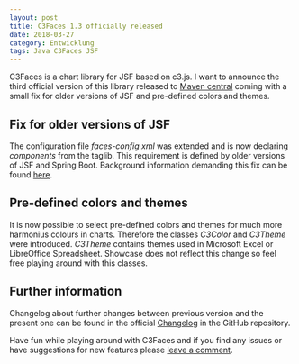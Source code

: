 ```yaml
---
layout: post
title: C3Faces 1.3 officially released
date: 2018-03-27
category: Entwicklung 
tags: Java C3Faces JSF 
---
```

C3Faces is a chart library for JSF based on c3.js. I want to announce the third
official version of this library released to 
[Maven central](https://search.maven.org/#artifactdetails%7Corg.kivio%7Cc3faces%7C1.0%7Cjar)
coming with a small fix for older versions of JSF and pre-defined colors and themes.

<!--more-->

## Fix for older versions of JSF
The configuration file _faces-config.xml_ was extended and is now declaring 
_components_ from the taglib.
This requirement is defined by older versions of JSF and Spring Boot. Background
information demanding this fix can be found
[here](https://docs.oracle.com/cd/E19575-01/819-3669/bnawo/index.html).

## Pre-defined colors and themes
It is now possible to select pre-defined colors and themes for much
more harmonius colours in charts. Therefore the classes _C3Color_ and
_C3Theme_ were introduced. _C3Theme_ contains themes used in Microsoft Excel
or LibreOffice Spreadsheet. Showcase does not reflect this change so feel free
playing around with this classes.

## Further information 
Changelog about further changes between previous version and the present one
can be found in the official [Changelog](https://github.com/rollinhand/c3faces/blob/master/CHANGELOG) 
in the GitHub repository.

Have fun while playing around with C3Faces and if you find any issues or have
suggestions for new features please [leave a comment](https://github.com/rollinhand/c3faces/issues).
